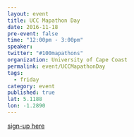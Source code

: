 ```yaml
---
layout: event
title: UCC Mapathon Day
date: 2016-11-18
pre-event: false
time: "12:00pm - 3:00pm"
speaker: 
twitter: "#100mapathons"
organization: University of Cape Coast
permalink: event/UCCMapathonDay
tags: 
  - friday
category: event
published: true
lat: 5.1188
lon: -1.2890
---
```


[sign-up here](https://www.eventbrite.com/e/ucc-mapathron-day-tickets-28982891609)
